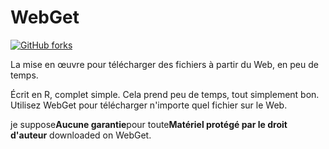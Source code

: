 # WebGet

[![GitHub forks](https://img.shields.io/github/forks/Tyler887/WebGet?label=Fork&style=social)](https://github.com/Tyler887/WebGet/fork)

La mise en œuvre pour télécharger des fichiers à partir du Web, en peu de temps.

Écrit en R, complet simple. Cela prend peu de temps, tout simplement bon. Utilisez WebGet pour
télécharger n'importe quel fichier sur le Web.

je suppose**Aucune garantie**pour toute**Matériel protégé par le droit d'auteur** downloaded on WebGet.
